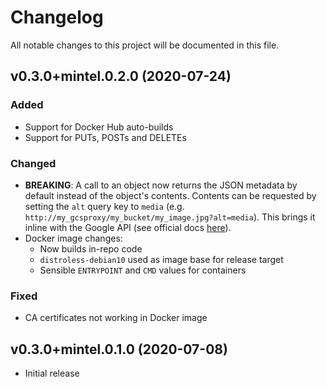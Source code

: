 # Changelog
All notable changes to this project will be documented in this file.

## v0.3.0+mintel.0.2.0 (2020-07-24)

### Added

* Support for Docker Hub auto-builds
* Support for PUTs, POSTs and DELETEs

### Changed

* **BREAKING**: A call to an object now returns the JSON metadata by default instead of the object's contents. Contents can be requested by setting the `alt` query key to `media` (e.g. `http://my_gcsproxy/my_bucket/my_image.jpg?alt=media`). This brings it inline with the Google API (see official docs [here](https://cloud.google.com/storage/docs/json_api/v1/objects/get)).
* Docker image changes:
  * Now builds in-repo code
  * `distroless-debian10` used as image base for release target
  * Sensible `ENTRYPOINT` and `CMD` values for containers

### Fixed

* CA certificates not working in Docker image

## v0.3.0+mintel.0.1.0 (2020-07-08)

- Initial release

